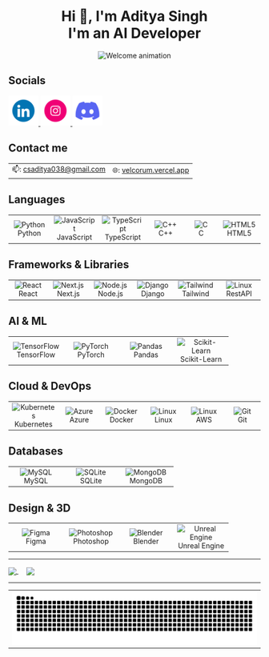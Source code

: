 <h1 align="center">Hi 👋, I'm Aditya Singh<br>
I'm an AI Developer</h1>

<!-- Placeholder for GIF below name -->
<div align="center">
  <img src="https://i.gifer.com/g32K.gif" alt="Welcome animation" width="800">
</div>

## Socials
<div>
  <a href="https://www.linkedin.com/in/adityasingh42/">
    <img src="https://github.com/TheGuyCheese/TheGuyCheese/blob/main/public/linkedin.gif?raw=true" width="60" height="60" alt="LinkedIn">
  </a>
  <a href="YOUR_INSTAGRAM_URL">
    <img style=”padding: 3px 3px 0px 3px;” src="https://github.com/TheGuyCheese/TheGuyCheese/blob/main/public/instagram.gif?raw=true" width="60" height="60" alt="Instagram">
  </a>
  <a href="mailto:csaditya038@gmail.com">
    <img src="https://github.com/TheGuyCheese/TheGuyCheese/blob/main/public/discord_gif.gif?raw=true" width="60" height="60" alt="Discord">
  </a>
</div>

## Contact me

<table>
  <tr>
    <td>
        📫: 
      <a href="mailto:csaditya038@gmail.com">
      csaditya038@gmail.com
      </a>
    </td>
  <td>🌐:
    <a href = "https://velcorum.vercel.app">
    velcorum.vercel.app
    </a>
  </td>
  </tr>
</table>


## Languages

<div align="center">
  <table>
    <tr>
      <td align="center" width="96">
        <img src="https://techstack-generator.vercel.app/python-icon.svg" alt="Python" width="65" height="65">
        <br>Python
      </td>
      <td align="center" width="96">
        <img src="https://techstack-generator.vercel.app/js-icon.svg" alt="JavaScript" width="65" height="65">
        <br>JavaScript
      </td>
      <td align="center" width="96">
        <img src="https://techstack-generator.vercel.app/ts-icon.svg" alt="TypeScript" width="65" height="65">
        <br>TypeScript
      </td>
      <td align="center" width="96">
        <img src="https://techstack-generator.vercel.app/cpp-icon.svg" alt="C++" width="65" height="65">
        <br>C++
      </td>
      <td align="center" width="96">
        <img src="https://cdn.jsdelivr.net/gh/devicons/devicon/icons/c/c-original.svg" alt="C" width="65" height="65">
        <br>C
      </td>
      <td align="center" width="96">
        <img src="https://cdn.jsdelivr.net/gh/devicons/devicon/icons/html5/html5-original.svg" alt="HTML5" width="65" height="65">
        <br>HTML5
      </td>
    </tr>
  </table>
</div>

## Frameworks & Libraries

<div align="center">
  <table>
    <tr>
      <td align="center" width="96">
        <img src="https://techstack-generator.vercel.app/react-icon.svg" alt="React" width="65" height="65">
        <br>React
      </td>
      <td align="center" width="96">
        <img src="https://cdn.jsdelivr.net/gh/devicons/devicon/icons/nextjs/nextjs-original.svg" alt="Next.js" width="65" height="65">
        <br>Next.js
      </td>
      <td align="center" width="96">
        <img src="https://techstack-generator.vercel.app/nginx-icon.svg" alt="Node.js" width="65" height="65">
        <br>Node.js
      </td>
      <td align="center" width="96">
        <img src="https://techstack-generator.vercel.app/django-icon.svg" alt="Django" width="65" height="65">
        <br>Django
      </td>
      <td align="center" width="96">
        <img src="https://cdn.jsdelivr.net/gh/devicons/devicon@latest/icons/tailwindcss/tailwindcss-original.svg" alt="Tailwind" width="65" height="65">
        <br>Tailwind
      </td>
      <td align="center" width="96">
        <img src="https://techstack-generator.vercel.app/restapi-icon.svg" alt="Linux" width="65" height="65">
        <br>RestAPI
      </td>
    </tr>
  </table>
</div>

## AI & ML

<div align="center">
  <table>
    <tr>
      <td align="center" width="96">
        <img src="https://cdn.jsdelivr.net/gh/devicons/devicon/icons/tensorflow/tensorflow-original.svg" alt="TensorFlow" width="65" height="65">
        <br>TensorFlow
      </td>
      <td align="center" width="96">
        <img src="https://cdn.jsdelivr.net/gh/devicons/devicon/icons/pytorch/pytorch-original.svg" alt="PyTorch" width="65" height="65">
        <br>PyTorch
      </td>
      <td align="center" width="96">
        <img src="https://cdn.jsdelivr.net/gh/devicons/devicon/icons/pandas/pandas-original.svg" alt="Pandas" width="65" height="65">
        <br>Pandas
      </td>
      <td align="center" width="96">
        <img src="https://upload.wikimedia.org/wikipedia/commons/0/05/Scikit_learn_logo_small.svg" alt="Scikit-Learn" width="65" height="65">
        <br>Scikit-Learn
      </td>
    </tr>
  </table>
</div>

## Cloud & DevOps

<div align="center">
  <table>
    <tr>
      <td align="center" width="96">
        <img src="https://techstack-generator.vercel.app/kubernetes-icon.svg" alt="Kubernetes" width="65" height="65">
        <br>Kubernetes
      </td>
      <td align="center" width="96">
        <img src="https://cdn.jsdelivr.net/gh/devicons/devicon/icons/azure/azure-original.svg" alt="Azure" width="65" height="65">
        <br>Azure
      </td>
      <td align="center" width="96">
        <img src="https://techstack-generator.vercel.app/docker-icon.svg" alt="Docker" width="65" height="65">
        <br>Docker
      </td>
      <td align="center" width="96">
        <img src="https://cdn.jsdelivr.net/gh/devicons/devicon/icons/linux/linux-original.svg" alt="Linux" width="65" height="65">
        <br>Linux
      </td>
      <td align="center" width="96">
        <img src="https://techstack-generator.vercel.app/aws-icon.svg" alt="Linux" width="65" height="65">
        <br>AWS
      </td>
      <td align="center" width="96">
        <img src="https://cdn.jsdelivr.net/gh/devicons/devicon/icons/git/git-original.svg" alt="Git" width="65" height="65">
        <br>Git
      </td>
    </tr>
  </table>
</div>

## Databases

<div align="center">
  <table>
    <tr>
      <td align="center" width="96">
        <img src="https://cdn.jsdelivr.net/gh/devicons/devicon/icons/mysql/mysql-original.svg" alt="MySQL" width="65" height="65">
        <br>MySQL
      </td>
      <td align="center" width="96">
        <img src="https://cdn.jsdelivr.net/gh/devicons/devicon/icons/sqlite/sqlite-original.svg" alt="SQLite" width="65" height="65">
        <br>SQLite
      </td>
      <td align="center" width="96">
        <img src="https://cdn.jsdelivr.net/gh/devicons/devicon/icons/mongodb/mongodb-original.svg" alt="MongoDB" width="65" height="65">
        <br>MongoDB
      </td>
    </tr>
  </table>
</div>

## Design & 3D

<div align="center">
  <table>
    <tr>
      <td align="center" width="96">
        <img src="https://cdn.jsdelivr.net/gh/devicons/devicon/icons/figma/figma-original.svg" alt="Figma" width="65" height="65">
        <br>Figma
      </td>
      <td align="center" width="96">
        <img src="https://cdn.jsdelivr.net/gh/devicons/devicon/icons/photoshop/photoshop-plain.svg" alt="Photoshop" width="65" height="65">
        <br>Photoshop
      </td>
      <td align="center" width="96">
        <img src="https://cdn.jsdelivr.net/gh/devicons/devicon/icons/blender/blender-original.svg" alt="Blender" width="65" height="65">
        <br>Blender
      </td>
      <td align="center" width="96">
        <img src="https://raw.githubusercontent.com/kenangundogan/fontisto/master/icons/svg/brand/unreal-engine.svg" alt="Unreal Engine" width="65" height="65">
        <br>Unreal Engine
      </td>
    </tr>
  </table>
</div>

---

<a href="https://github.com/anuraghazra/github-readme-stats">
  <img align="center" src="https://github-readme-stats.vercel.app/api/pin/?username=TheGuyCheese&repo=budget-wise&theme=radical" />
</a> &nbsp;&nbsp;&nbsp;
<a href="https://github.com/anuraghazra/convoychat">
  <img align="center" src="https://github-readme-stats.vercel.app/api/pin/?username=TheGuyCheese&repo=github_profile_finder&theme=radical" />
</a>


---

<div align="center">
  <table>
    <tr>
      <td>
        <img src="https://github.com/TheGuyCheese/TheGuyCheese/blob/output/snake.svg" alt="Snake eating your contributions">
      </td>
    </tr>
  <table>
</div>
